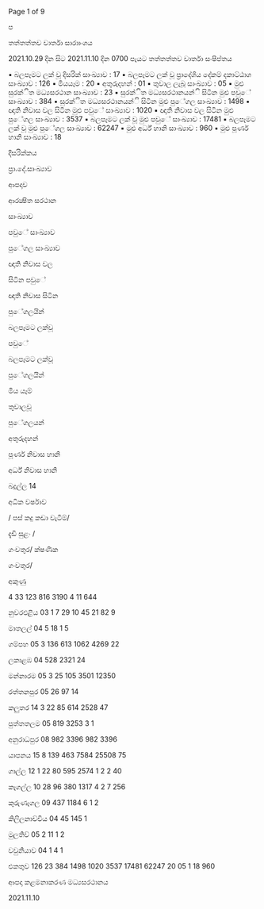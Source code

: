 Page 1 of 9

ප

තත්තත්තව වාර්තා සාරාාංශය

2021.10.29 දින සිට 2021.11.10 දින 0700 පැයට තත්තත්තව වාර්තා සංෂිප්තය

▪ බලපෑමට ලක් වූ දිසරික් සාංඛ්‍යාව : 17 ▪ බලපෑමට ලක් වූ ප්‍රාදේශිය දේකම් දකාට්ඨාශ සාංඛ්‍යාව : 126 ▪ මියයෑම : 20 ▪ අතුරුදහන් : 01 ▪ තුවාල ලැබූ සාංඛ්‍යාව : 05 ▪ මුළු සුරක්ිත මධ්‍යසරථාන සාංඛ්‍යාව : 23 ▪ සුරක්ිත මධ්‍යසරථානයන්ි සිටින මුළු පවුේ සාංඛ්‍යාව : 384 ▪ සුරක්ිත මධ්‍යසරථානයන්ි සිටින මුළු පුේගල සාංඛ්‍යාව : 1498 ▪ ඥාති නිවාස වල සිටින මුළු පවුේ සාංඛ්‍යාව : 1020 ▪ ඥාති නිවාස වල සිටින මුළු පුේගල සාංඛ්‍යාව : 3537 ▪ බලපෑමට ලක් වූ මුළු පවුේ සාංඛ්‍යාව : 17481 ▪ බලපෑමට ලක් වූ මුළු පුේගල සාංඛ්‍යාව : 62247 ▪ මුළු අර්ධ්‍ හානි සාංඛ්‍යාව : 960 ▪ මුළු පූර්ණ හානි සාංඛ්‍යාව : 18

දිසරික්කය

ප්‍රා.දේ.සාංඛ්‍යාව

ආපදාව

ආරක්‍ෂිත සරථාන

සාංඛ්‍යාව

පවුේ සාංඛ්‍යාව

පුේගල සාංඛ්‍යාව

ඥාති නිවාස වල

සිටින පවුේ

ඥාති නිවාස සිටින

පුේගලයින්

බලපෑමට ලක්වූ

පවුේ

බලපෑමට ලක්වූ

පුේගලයින්

මිය යෑම්

තුවාලවූ

පුේගලයන්

අතුරුදහන්

පූර්ණ නිවාස හානි

අර්ධ්‍ නිවාස හානි

බදුල්ල 14

අධික වර්ෂාව

/ පස් කදු කඩා වැටීම්/

දැඩි සුළං /

ගංවතුර/ ක්ෂණික

ගංවතුර/

අකුණු

4 33 123 816 3190 4 11 644

නුවරඑළිය 03 1 7 29 10 45 21 82 9

මාතලල් 04 5 18 1 5

ගම්පහ 05 3 136 613 1062 4269 22

ලකාළඹ 04 528 2321 24

මන්නාරම 05 3 25 105 3501 12350

රත්තනපුර 05 26 97 14

කලුතර 14 3 22 85 614 2528 47

පුත්තතලම 05 819 3253 3 1

අනුරාධපුර 08 982 3396 982 3396

යාපනය 15 8 139 463 7584 25508 75

ගාල්ල 12 1 22 80 595 2574 1 2 2 40

කෑගල්ල 10 28 96 380 1317 4 2 7 256

කුරුණෑගල 09 437 1184 6 1 2

කිලිලනාච්චිය 04 45 145 1

මුලතිව් 05 2 11 1 2

වවුනියාව 04 1 4 1

එකතුව 126 23 384 1498 1020 3537 17481 62247 20 05 1 18 960

ආපදා කළමනාකරණ මධ්‍යසරථානය

2021.11.10